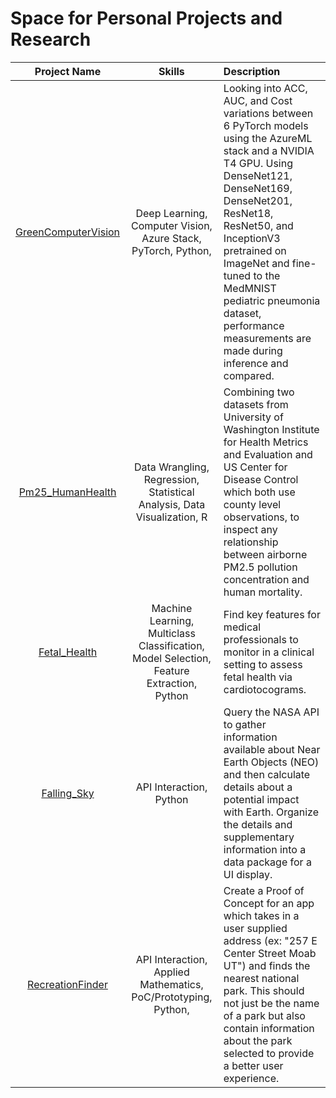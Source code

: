 # Space for Personal Projects and Research

| **Project Name**  | **Skills**  | **Description**  |
| :----------: | :----------: | :---------- |
| [GreenComputerVision](https://github.com/TaylorPrewitt/Projects/tree/main/GreenComputerVision)  | Deep Learning, Computer Vision, Azure Stack, PyTorch, Python,    | Looking into ACC, AUC, and Cost variations between 6 PyTorch models using the AzureML stack and a NVIDIA T4 GPU. Using DenseNet121, DenseNet169, DenseNet201, ResNet18, ResNet50, and InceptionV3 pretrained on ImageNet and fine-tuned to the MedMNIST pediatric pneumonia dataset, performance measurements are made during inference and compared. |
| [Pm25_HumanHealth](https://github.com/TaylorPrewitt/Projects/tree/main/Pm25_HumanHealth) | Data Wrangling, Regression, Statistical Analysis, Data Visualization, R | Combining two datasets from University of Washington Institute for Health Metrics and Evaluation and US Center for Disease Control which both use county level observations, to inspect any relationship between airborne PM2.5 pollution concentration and human mortality.  | 
| [Fetal_Health](https://github.com/TaylorPrewitt/Projects/tree/main/Fetal_Health) | Machine Learning, Multiclass Classification, Model Selection, Feature Extraction, Python | Find key features for medical professionals to monitor in a clinical setting to assess fetal health via cardiotocograms. | 
| [Falling_Sky](https://github.com/TaylorPrewitt/Projects/tree/main/Falling_Sky) | API Interaction, Python | Query the NASA API to gather information available about Near Earth Objects (NEO) and then calculate details about a potential impact with Earth. Organize the details and supplementary information into a data package for a UI display. | 
| [RecreationFinder](https://github.com/TaylorPrewitt/Projects/tree/main/RecreationFinder) | API Interaction, Applied Mathematics, PoC/Prototyping, Python, | Create a Proof of Concept for an app which takes in a user supplied address (ex: "257 E Center Street Moab UT") and finds the nearest national park. This should not just be the name of a park but also contain information about the park selected to provide a better user experience. | 
 
